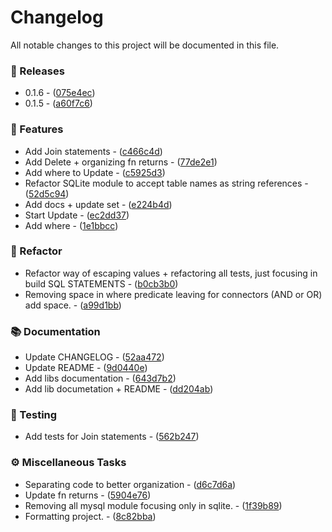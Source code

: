 # Changelog

All notable changes to this project will be documented in this file.


### 📢 Releases

- 0.1.6 - ([075e4ec](https://github.com/lumus-team/lumus-sql-builder/commit/075e4ecefb66f141e992487aeb183721a72eaa54))
- 0.1.5 - ([a60f7c6](https://github.com/lumus-team/lumus-sql-builder/commit/a60f7c638ca0ea5c9d9eaad67f396859eae189fd))

### 🚀 Features

- Add Join statements - ([c466c4d](https://github.com/lumus-team/lumus-sql-builder/commit/c466c4d02cb2728dbe8d769ccac2cdb37c3edd22))
- Add Delete + organizing fn returns - ([77de2e1](https://github.com/lumus-team/lumus-sql-builder/commit/77de2e1965b05e7df373c693a554f2a9a341c179))
- Add where to Update - ([c5925d3](https://github.com/lumus-team/lumus-sql-builder/commit/c5925d340bfa86133a79a960d98c3425c0973afc))
- Refactor SQLite module to accept table names as string references - ([52d5c94](https://github.com/lumus-team/lumus-sql-builder/commit/52d5c943591cc72968a12083dd6c19bf04d944a3))
- Add docs + update set - ([e224b4d](https://github.com/lumus-team/lumus-sql-builder/commit/e224b4d1f4eaac9cf8fa8cbb06cd877d82d84cf8))
- Start Update - ([ec2dd37](https://github.com/lumus-team/lumus-sql-builder/commit/ec2dd3741a5f2d7c1211c0e0300eee4ccec4e07e))
- Add where - ([1e1bbcc](https://github.com/lumus-team/lumus-sql-builder/commit/1e1bbcc24268a6fd0fac050b70d476bf780c3e1d))

### 🚜 Refactor

- Refactor way of escaping values + refactoring all tests, just focusing in build SQL STATEMENTS - ([b0cb3b0](https://github.com/lumus-team/lumus-sql-builder/commit/b0cb3b03685f519422c0f45232f9a81326ed2a43))
- Removing space in where predicate leaving for connectors (AND or OR) add space. - ([a99d1bb](https://github.com/lumus-team/lumus-sql-builder/commit/a99d1bb8f7b41607a4c44b48f674ec0d370d64ed))

### 📚 Documentation

- Update CHANGELOG - ([52aa472](https://github.com/lumus-team/lumus-sql-builder/commit/52aa4720af305be1ee4e93220af137308bff677f))
- Update README - ([9d0440e](https://github.com/lumus-team/lumus-sql-builder/commit/9d0440ec59b4e392ca345de37fa50db7b36a9da9))
- Add libs documentation - ([643d7b2](https://github.com/lumus-team/lumus-sql-builder/commit/643d7b26decb976e13914d2fa7d5b447fcf6f49e))
- Add lib documetation + README - ([dd204ab](https://github.com/lumus-team/lumus-sql-builder/commit/dd204ab219d99c4ad563bfb60c196e3a5d493fd0))

### 🧪 Testing

- Add tests for Join statements - ([562b247](https://github.com/lumus-team/lumus-sql-builder/commit/562b247a77406edd3aa51527057dddf8fa7be367))

### ⚙️ Miscellaneous Tasks

- Separating code to better organization - ([d6c7d6a](https://github.com/lumus-team/lumus-sql-builder/commit/d6c7d6a23873c646e878d17114f2af9f9f57b3a6))
- Update fn returns - ([5904e76](https://github.com/lumus-team/lumus-sql-builder/commit/5904e76b175f53c049d22e56d2e20a972cbe50e4))
- Removing all mysql module focusing only in sqlite. - ([1f39b89](https://github.com/lumus-team/lumus-sql-builder/commit/1f39b8923924e8127a7061d9a3ea768444f88bf9))
- Formatting project. - ([8c82bba](https://github.com/lumus-team/lumus-sql-builder/commit/8c82bba4c92f8408c8a1b20f683b1455b93754c3))

<!-- generated by git-cliff -->
